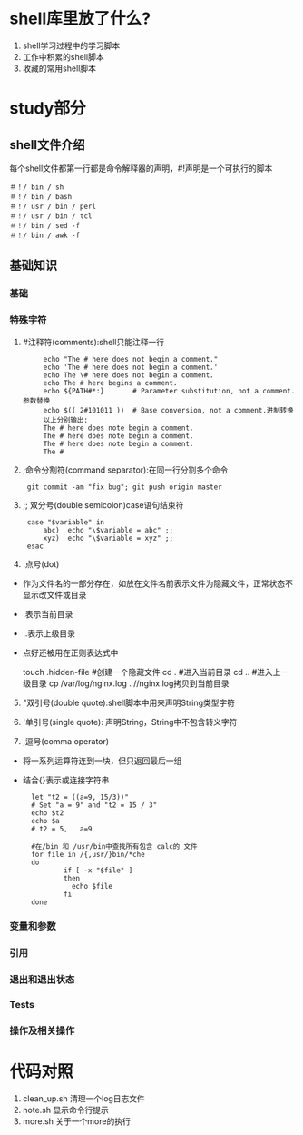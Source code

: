 # shell库里放了什么?

1. shell学习过程中的学习脚本
2. 工作中积累的shell脚本
3. 收藏的常用shell脚本

# study部分

## shell文件介绍

每个shell文件都第一行都是命令解释器的声明，#!声明是一个可执行的脚本

    ＃！/ bin / sh 
    ＃！/ bin / bash 
    ＃！/ usr / bin / perl 
    ＃！/ usr / bin / tcl 
    ＃！/ bin / sed -f 
    ＃！/ bin / awk -f

## 基础知识

### 基础
### 特殊字符

1. #注释符(comments):shell只能注释一行

            echo "The # here does not begin a comment."
            echo 'The # here does not begin a comment.'
            echo The \# here does not begin a comment.
            echo The # here begins a comment.
            echo ${PATH#*:}       # Parameter substitution, not a comment. 参数替换
            echo $(( 2#101011 ))  # Base conversion, not a comment.进制转换
            以上分别输出:
            The # here does note begin a comment.
            The # here does note begin a comment.
            The # here does note begin a comment.
            The #

2. ;命令分割符(command separator):在同一行分割多个命令 

        git commit -am "fix bug"; git push origin master

3. ;; 双分号(double semicolon)case语句结束符
        
        case "$variable" in
            abc)  echo "\$variable = abc" ;;
            xyz)  echo "\$variable = xyz" ;;
        esac

4. .点号(dot)

- 作为文件名的一部分存在，如放在文件名前表示文件为隐藏文件，正常状态不显示改文件或目录
- .表示当前目录
- ..表示上级目录
- 点好还被用在正则表达式中

    touch .hidden-file #创建一个隐藏文件
    cd . #进入当前目录
    cd ..   #进入上一级目录
    cp /var/log/nginx.log . //nginx.log拷贝到当前目录

5. "双引号(double quote):shell脚本中用来声明String类型字符

6. '单引号(single quote): 声明String，String中不包含转义字符

7. ,逗号(comma operator)

- 将一系列运算符连到一块，但只返回最后一组
- 结合{}表示或连接字符串

        let "t2 = ((a=9, 15/3))"
        # Set "a = 9" and "t2 = 15 / 3"
        echo $t2
        echo $a
        # t2 = 5,   a=9

        #在/bin 和 /usr/bin中查找所有包含 calc的 文件
        for file in /{,usr/}bin/*che
        do
                if [ -x "$file" ]
                then
                  echo $file
                fi
        done








### 变量和参数
### 引用
### 退出和退出状态
### Tests
### 操作及相关操作



# 代码对照
1. clean_up.sh 清理一个log日志文件
2. note.sh 显示命令行提示
3. more.sh 关于一个more的执行
